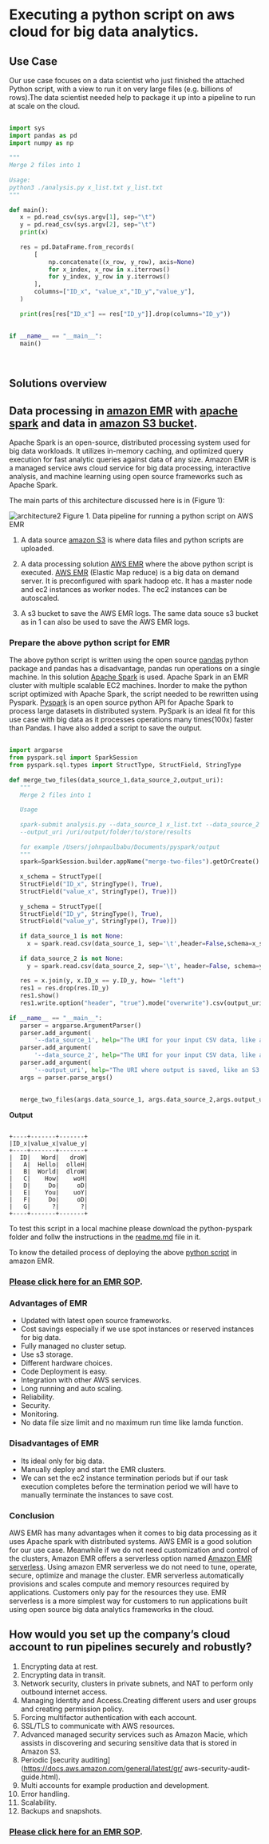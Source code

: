  
# **Executing a python script on aws cloud for big data analytics.**
 
## **Use Case**
Our use case focuses on a data scientist who just finished the attached Python script, with a view to run it on very large files (e.g. billions of rows).The data scientist needed help to package it up into a pipeline to run at scale on the cloud.
 
```python
 
import sys
import pandas as pd
import numpy as np
 
"""
Merge 2 files into 1
 
Usage:
python3 ./analysis.py x_list.txt y_list.txt
"""
 
def main():
   x = pd.read_csv(sys.argv[1], sep="\t")
   y = pd.read_csv(sys.argv[2], sep="\t")
   print(x)
 
   res = pd.DataFrame.from_records(
       [
           np.concatenate((x_row, y_row), axis=None)
           for x_index, x_row in x.iterrows()
           for y_index, y_row in y.iterrows()
       ],
       columns=["ID_x", "value_x","ID_y","value_y"],
   )
 
   print(res[res["ID_x"] == res["ID_y"]].drop(columns="ID_y"))
 
 
if __name__ == "__main__":
   main()
 
 
```
## **Solutions overview**
 
 
## **Data processing in [amazon EMR](https://aws.amazon.com/emr/) with [apache spark](https://aws.amazon.com/big-data/what-is-spark/) and data in [amazon S3 bucket](https://aws.amazon.com/s3/).**
 
Apache Spark is an open-source, distributed processing system used for big data workloads. It utilizes in-memory caching, and optimized query execution for fast analytic queries against data of any size. Amazon EMR is a managed service aws cloud service for big data processing, interactive analysis, and machine learning using open source frameworks such as Apache Spark.
 
The main parts of this architecture discussed here is in (Figure 1):
 
![architecture2](images/Architecture-EMR-S3.png)
Figure 1. Data pipeline for running a python script on AWS EMR
 
1. A data source [amazon S3](https://aws.amazon.com/s3/) is where data files and python scripts are uploaded.
 
2. A data processing solution [AWS EMR](https://aws.amazon.com/emr/) where the above python script is executed. [AWS EMR](https://aws.amazon.com/emr/) (Elastic Map reduce) is a big data on demand server. It is preconfigured with spark hadoop etc. It has a master node and ec2 instances as worker nodes. The ec2 instances can be autoscaled. 

3. A s3 bucket to save the AWS EMR logs. The same data souce s3 bucket as in 1 can also be used to save the
   AWS EMR logs.  
 
### **Prepare the above python script for EMR**
 
The above python script is written using the open source [pandas](https://pandas.pydata.org/) python package and pandas has a disadvantage, pandas run operations on a single machine. In this solution  [Apache Spark](https://spark.apache.org/) is used. Apache Spark in an EMR cluster with multiple scalable EC2 machines. Inorder to make the python script optimized with Apache Spark, the script needed to be rewritten using Pyspark. [Pyspark](https://spark.apache.org/docs/latest/api/python/) is an open source python API for Apache Spark to process large datasets in distributed system. PySpark is an ideal fit for this use case with big data as it processes operations many times(100x) faster than Pandas. I have also added a script to save the output.
 
```python
 
import argparse
from pyspark.sql import SparkSession
from pyspark.sql.types import StructType, StructField, StringType
 
def merge_two_files(data_source_1,data_source_2,output_uri):
   """
   Merge 2 files into 1
  
   Usage
  
   spark-submit analysis.py --data_source_1 x_list.txt --data_source_2 y_list.txt 
   --output_uri /uri/output/folder/to/store/results
  
   for example /Users/johnpaulbabu/Documents/pyspark/output
   """
   spark=SparkSession.builder.appName("merge-two-files").getOrCreate()
  
   x_schema = StructType([
   StructField("ID_x", StringType(), True),
   StructField("value_x", StringType(), True)])
  
   y_schema = StructType([
   StructField("ID_y", StringType(), True),
   StructField("value_y", StringType(), True)])
  
   if data_source_1 is not None:
     x = spark.read.csv(data_source_1, sep='\t',header=False,schema=x_schema)
  
   if data_source_2 is not None:
     y = spark.read.csv(data_source_2, sep='\t', header=False, schema=y_schema)
  
   res = x.join(y, x.ID_x == y.ID_y, how= "left")
   res1 = res.drop(res.ID_y)
   res1.show()
   res1.write.option("header", "true").mode("overwrite").csv(output_uri)
 
if __name__ == "__main__":
   parser = argparse.ArgumentParser()
   parser.add_argument(
       '--data_source_1', help="The URI for your input CSV data, like an S3 bucket location.")
   parser.add_argument(
       '--data_source_2', help="The URI for your input CSV data, like an S3 bucket location.")
   parser.add_argument(
       '--output_uri', help="The URI where output is saved, like an S3 bucket location.")
   args = parser.parse_args()
  
 
   merge_two_files(args.data_source_1, args.data_source_2,args.output_uri)
```

**Output**
```shellscript

+----+-------+-------+
|ID_x|value_x|value_y|
+----+-------+-------+
|  ID|   Word|   droW|
|   A|  Hello|  olleH|
|   B|  World|  dlroW|
|   C|    How|    woH|
|   D|     Do|     oD|
|   E|    You|    uoY|
|   F|     Do|     oD|
|   G|      ?|      ?|
+----+-------+-------+

```

To test this script in a local machine please download the python-pyspark folder and follw the instructions in the [readme.md](/python-pyspark/readme.md) file in it. 

To know the detailed process of deploying the above [python script](/python-pyspark/analysis.py) in amazon EMR.
### [**Please click here for an EMR SOP**](/EMR-SOP.md).


 
### **Advantages of EMR**
* Updated with latest open source frameworks.
* Cost savings especially if we use spot instances or reserved instances for big data.
* Fully managed no cluster setup. 
* Use s3 storage.
* Different hardware choices.
* Code Deployment is easy.
* Integration with other AWS services.
* Long running and auto scaling.
* Reliability.
* Security.
* Monitoring.
* No data file size limit and no maximum run time like lamda function.
 
 
 
### **Disadvantages of EMR**
* Its ideal only for big data.
* Manually deploy and start the EMR clusters.
* We can set the ec2 instance termination periods but if our task execution completes before the termination
  period we will have to manually terminate the instances to save cost.
 
 
### **Conclusion**
 
AWS EMR has many advantages when it comes to big data processing as it uses Apache spark with distributed systems. AWS EMR is a good solution for our use case. Meanwhile if we do not need customization and control of the clusters, Amazon EMR offers a serverless option named [Amazon EMR serverless](https://aws.amazon.com/emr/serverless/). Using amazon EMR serverless we do not need to tune, operate, secure, optimize and manage the cluster. EMR serverless automatically provisions and scales  compute and memory resources required by applications. Customers only pay for the resources they use. EMR serverless is a more simplest  way for customers to run applications built using open source big data analytics frameworks in the cloud. 
 
 
## How would you set up the company’s cloud account to run pipelines securely and robustly?

1. Encrypting data at rest. 
2. Encrypting data in transit.
3. Network security, clusters in private subnets, and NAT to perform
   only outbound internet access.
4. Managing Identity and Access.Creating different users and user groups and creating
   permission policy. 
5. Forcing multifactor authentication with each account.
6. SSL/TLS to communicate with AWS resources. 
7. Advanced managed security services such as Amazon Macie, which assists
    in discovering and securing sensitive data that is stored in Amazon S3. 
8. Periodic [security auditing](https://docs.aws.amazon.com/general/latest/gr/
aws-security-audit-guide.html). 
9. Multi accounts for example production and development. 
10. Error handling.
11. Scalability.
12. Backups and snapshots.
 

### [**Please click here for an EMR SOP**](/EMR-SOP.md).



